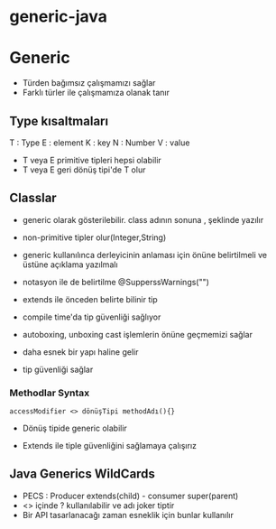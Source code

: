 # generic-java
# Generic
- Türden bağımsız çalışmamızı sağlar
- Farklı türler ile çalışmamıza olanak tanır

## Type kısaltmaları
T : Type
E : element
K : key
N : Number
V : value


- T veya E primitive tipleri hepsi olabilir
- T veya E geri dönüş tipi'de T olur

## Classlar
- generic olarak gösterilebilir. class adının sonuna <T>,<E> şeklinde yazılır
- non-primitive tipler olur(Integer,String)

- generic kullanılınca derleyicinin anlaması için önüne belirtilmeli ve üstüne açıklama yazılmalı
- notasyon ile de belirtilme @SupperssWarnings("")
- extends ile önceden belirte bilinir tip

- compile time'da tip güvenliği sağlıyor
- autoboxing, unboxing cast işlemlerin önüne geçmemizi sağlar
- daha esnek bir yapı haline gelir
- tip güvenliği sağlar

### Methodlar Syntax
`accessModifier <> dönüşTipi methodAdı(){}`

- Dönüş tipide generic olabilir

- Extends ile tiple güvenliğini sağlamaya çalışırız

## Java Generics WildCards 
- PECS : Producer extends(child) - consumer super(parent)
- <> içinde ? kullanılabilir ve adı joker tiptir
- Bir API tasarlanacağı zaman esneklik için bunlar kullanılır

